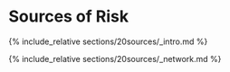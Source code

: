 # Sources of Risk

{% include_relative sections/20sources/_intro.md %}

{% include_relative sections/20sources/_network.md %}
